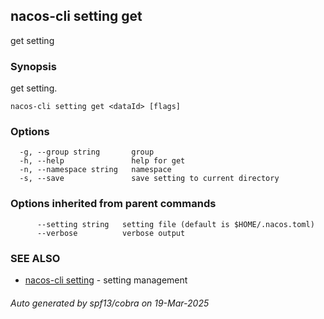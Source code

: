 ## nacos-cli setting get

get setting

### Synopsis

get setting.

```
nacos-cli setting get <dataId> [flags]
```

### Options

```
  -g, --group string       group
  -h, --help               help for get
  -n, --namespace string   namespace
  -s, --save               save setting to current directory
```

### Options inherited from parent commands

```
      --setting string   setting file (default is $HOME/.nacos.toml)
      --verbose          verbose output
```

### SEE ALSO

* [nacos-cli setting](nacos-cli_setting.md)	 - setting management

###### Auto generated by spf13/cobra on 19-Mar-2025

